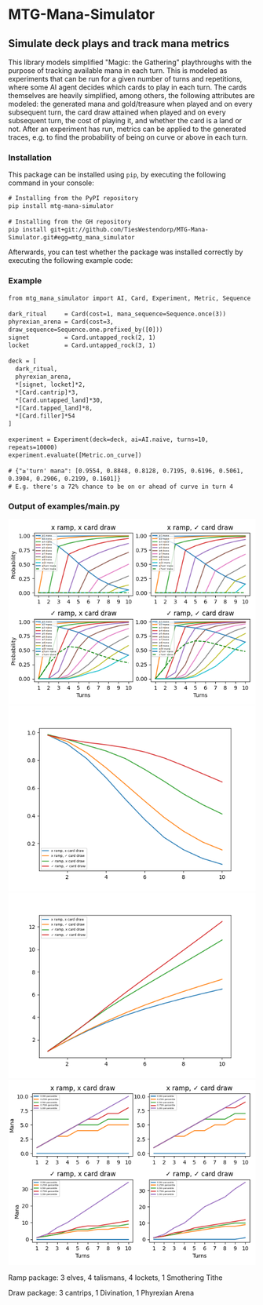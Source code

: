 # MTG-Mana-Simulator
## Simulate deck plays and track mana metrics

This library models simplified "Magic: the Gathering" playthroughs with the purpose of tracking available mana in each turn. This is modeled as experiments that can be run for a given number of turns and repetitions, where some AI agent decides which cards to play in each turn. The cards themselves are heavily simplified, among others, the following attributes are modeled: the generated mana and gold/treasure when played and on every subsequent turn, the card draw attained when played and on every subsequent turn, the cost of playing it, and whether the card is a land or not. After an experiment has run, metrics can be applied to the generated traces, e.g. to find the probability of being on curve or above in each turn.

### Installation

This package can be installed using `pip`, by executing the following command in your console:
```
# Installing from the PyPI repository
pip install mtg-mana-simulator

# Installing from the GH repository
pip install git+git://github.com/TiesWestendorp/MTG-Mana-Simulator.git#egg=mtg_mana_simulator
```
Afterwards, you can test whether the package was installed correctly by executing the following example code:

### Example
```
from mtg_mana_simulator import AI, Card, Experiment, Metric, Sequence

dark_ritual     = Card(cost=1, mana_sequence=Sequence.once(3))
phyrexian_arena = Card(cost=3, draw_sequence=Sequence.one.prefixed_by([0]))
signet          = Card.untapped_rock(2, 1)
locket          = Card.untapped_rock(3, 1)

deck = [
  dark_ritual,
  phyrexian_arena,
  *[signet, locket]*2,
  *[Card.cantrip]*3,
  *[Card.untapped_land]*30,
  *[Card.tapped_land]*8,
  *[Card.filler]*54
]

experiment = Experiment(deck=deck, ai=AI.naive, turns=10, repeats=10000)
experiment.evaluate([Metric.on_curve])

# {"≥'turn' mana": [0.9554, 0.8848, 0.8128, 0.7195, 0.6196, 0.5061, 0.3904, 0.2906, 0.2199, 0.1601]}
# E.g. there's a 72% chance to be on or ahead of curve in turn 4
```

### Output of examples/main.py
![Comparison of mana per turn probabilities of decks with/without ramp/card draw](https://github.com/TiesWestendorp/MTG-Mana-Simulator/blob/master/Figure_1.png?raw=true)
![Probability of being on curve for decks with/without ramp/card draw](https://github.com/TiesWestendorp/MTG-Mana-Simulator/blob/master/Figure_2.png?raw=true)
![Average mana per turn for decks with/without ramp/card draw](https://github.com/TiesWestendorp/MTG-Mana-Simulator/blob/master/Figure_3.png?raw=true)
![Percentiles of available mana for decks with/without ramp/card draw](https://github.com/TiesWestendorp/MTG-Mana-Simulator/blob/master/Figure_4.png?raw=true)

Ramp package: 3 elves, 4 talismans, 4 lockets, 1 Smothering Tithe

Draw package: 3 cantrips, 1 Divination, 1 Phyrexian Arena
